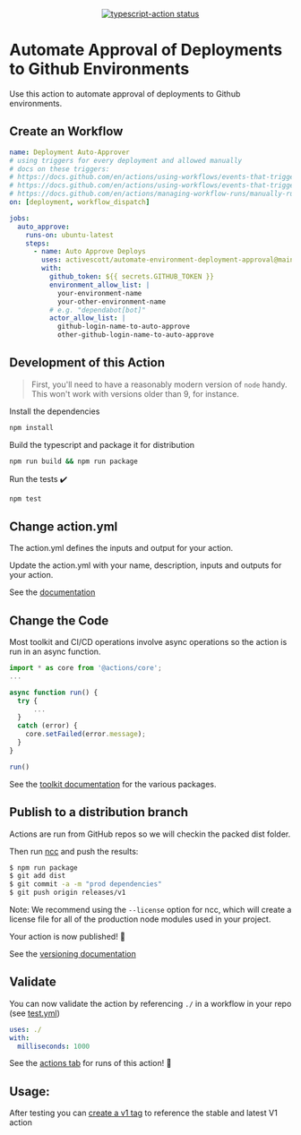 <p align="center">
  <a href="https://github.com/activescott/automate-environment-deployment-approval/actions"><img alt="typescript-action status" src="https://github.com/activescott/automate-environment-deployment-approval/workflows/build-test/badge.svg"></a>
</p>

# Automate Approval of Deployments to Github Environments

Use this action to automate approval of deployments to Github environments.

## Create an Workflow

```yaml
name: Deployment Auto-Approver
# using triggers for every deployment and allowed manually
# docs on these triggers:
# https://docs.github.com/en/actions/using-workflows/events-that-trigger-workflows#deployment
# https://docs.github.com/en/actions/using-workflows/events-that-trigger-workflows#workflow_dispatch
# https://docs.github.com/en/actions/managing-workflow-runs/manually-running-a-workflow
on: [deployment, workflow_dispatch]

jobs:
  auto_approve:
    runs-on: ubuntu-latest
    steps:
      - name: Auto Approve Deploys
        uses: activescott/automate-environment-deployment-approval@main
        with:
          github_token: ${{ secrets.GITHUB_TOKEN }}
          environment_allow_list: |
            your-environment-name
            your-other-environment-name
          # e.g. "dependabot[bot]"
          actor_allow_list: |
            github-login-name-to-auto-approve
            other-github-login-name-to-auto-approve
```

## Development of this Action

> First, you'll need to have a reasonably modern version of `node` handy. This won't work with versions older than 9, for instance.

Install the dependencies

```sh
npm install
```

Build the typescript and package it for distribution

```sh
npm run build && npm run package
```

Run the tests :heavy_check_mark:

```sh
npm test
```

## Change action.yml

The action.yml defines the inputs and output for your action.

Update the action.yml with your name, description, inputs and outputs for your action.

See the [documentation](https://help.github.com/en/articles/metadata-syntax-for-github-actions)

## Change the Code

Most toolkit and CI/CD operations involve async operations so the action is run in an async function.

```javascript
import * as core from '@actions/core';
...

async function run() {
  try {
      ...
  }
  catch (error) {
    core.setFailed(error.message);
  }
}

run()
```

See the [toolkit documentation](https://github.com/actions/toolkit/blob/master/README.md#packages) for the various packages.

## Publish to a distribution branch

Actions are run from GitHub repos so we will checkin the packed dist folder.

Then run [ncc](https://github.com/zeit/ncc) and push the results:

```bash
$ npm run package
$ git add dist
$ git commit -a -m "prod dependencies"
$ git push origin releases/v1
```

Note: We recommend using the `--license` option for ncc, which will create a license file for all of the production node modules used in your project.

Your action is now published! :rocket:

See the [versioning documentation](https://github.com/actions/toolkit/blob/master/docs/action-versioning.md)

## Validate

You can now validate the action by referencing `./` in a workflow in your repo (see [test.yml](.github/workflows/test.yml))

```yaml
uses: ./
with:
  milliseconds: 1000
```

See the [actions tab](https://github.com/actions/typescript-action/actions) for runs of this action! :rocket:

## Usage:

After testing you can [create a v1 tag](https://github.com/actions/toolkit/blob/master/docs/action-versioning.md) to reference the stable and latest V1 action
